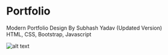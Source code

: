 # Portfolio
Modern Portfolio Design By Subhash Yadav (Updated Version)    
HTML, CSS, Bootstrap, Javascript

![alt text](https://github.com/subhashyadav-np/portfolio/tree/master/cover.png?raw=true)
